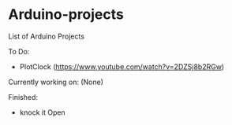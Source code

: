# Arduino-projects

List of Arduino Projects

To Do:

  - PlotClock (https://www.youtube.com/watch?v=2DZSj8b2RGw)


Currently working on:
  (None)


Finished:
 
   - knock it Open
